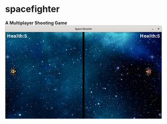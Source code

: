 # spacefighter

**A Multiplayer Shooting Game**
<img src="https://github.com/Mishalabdullah/Pygame/blob/fc5ce7aa320cb9bc74f648cb07e6ef455fd23194/Spacefight/Screenshot%20from%202022-05-30%2017-24-04.png"/>
